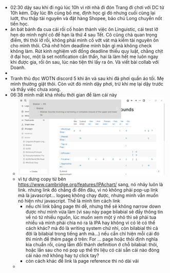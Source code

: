- 02:30 dậy sau khi đi ngủ lúc 10h vì rời nhà đi đón Trang đi chơi với DC từ 10h kém. Dậy lúc 8h cùng bố mẹ, định học gì đó nhưng cuối cùng lại lướt, thu thập tài nguyên và đặt hàng Shopee, bảo chú Long chuyển nốt tiền học.
- ăn bát bánh đa cua cái rồi cố hoàn thành việc ôn Linguistic, cái test lỡ hẹn do mình nghĩ cô để hạn là thứ 4 sau Tết. Cô cũng chả quan trọng điểm, thì thôi lỡ rồi, không phải mình cố vớt vát mà kiếm tài nguyên ôn cho mình thôi. Chả nhớ hôm deadline mình bận gì mà không check không làm. Rút kinh nghiệm với đống deadline thiếu quy luật, chằng chịt ở đại học, một là set notification cần thẩn, hai là làm hết mẹ luôn ngay khi được gia, rồi ôn sau, lúc nào tiện thì lấy ra ôn. Và viết bài collab với Doanh.
-
- Tranh thủ đọc WOTN discord 5 khi ăn và sau khi đã phơi quần áo tối. Mẹ mình thường giặt thôi. Còn vứt đó mình dậy phơi, trừ khi mẹ lại dậy trước và thấy việc chưa xong.
- 06:38 mình mất khá nhiều thời gian để làm cái này
	- ![image.png](../assets/image_1708299512810_0.png)
	- vì tự dưng copy từ bên https://www.cambridge.org/features/IPAchart/ sang, nó nhảy luôn là link. nhưng link đó chẳng đi đến đâu, vì nó không phải pop-up link mà là javascript... logseq không chạy được, nhưng mình vẫn muốn nó hiện như javascript. Thế là mình tìm cách link
		- nếu chỉ link bằng page thì dễ, nhưng thế sẽ không narrow down được như mình vừa làm (vì sau này page bilabial sẽ đầy thông tin về nó từ nhiều nguồn, lúc muốn xem một ý nhỏ thì sẽ phải tua nhiều và mình phải chia nó ra là IPA hay không vì có lẽ có thể cách khác? mà đó là writing system chứ nhỉ, còn bilabial thì cả đời là bilabial trong tiếng anh mà...) nếu cần chỉ hiện mỗi cái đó thì mình để thêm page ở trên: For ... page hoặc thôi định nghĩa kia chuẩn rồi, cùng lắm đổi thành definition ở chỗ bilabial: thôi, hoặc lần sau cho nó pop up thế thì liệu có cài sẵn cái nào đóng cái nào mở không hay tự click tay?
		- còn cách khác để link là page reference thì nó dài vãi
	-